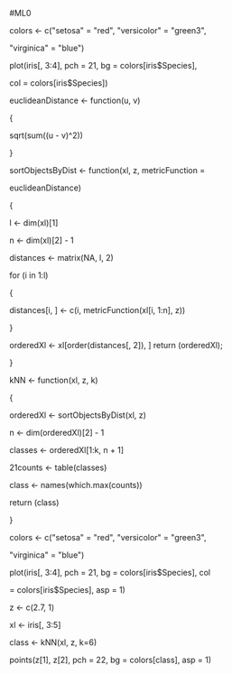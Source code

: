 #ML0

colors <- c("setosa" = "red", "versicolor" = "green3",

"virginica" = "blue")

plot(iris[, 3:4], pch = 21, bg = colors[iris$Species],

col = colors[iris$Species])

euclideanDistance <- function(u, v)

{

sqrt(sum((u - v)^2))

}

sortObjectsByDist <- function(xl, z, metricFunction =

euclideanDistance)

{

l <- dim(xl)[1]

n <- dim(xl)[2] - 1

distances <- matrix(NA, l, 2)

for (i in 1:l)

{

distances[i, ] <- c(i, metricFunction(xl[i, 1:n], z))

}

orderedXl <- xl[order(distances[, 2]), ]
return (orderedXl);

}

kNN <- function(xl, z, k)

{

orderedXl <- sortObjectsByDist(xl, z)

n <- dim(orderedXl)[2] - 1

classes <- orderedXl[1:k, n + 1]

21counts <- table(classes)

class <- names(which.max(counts))

return (class)

}

colors <- c("setosa" = "red", "versicolor" = "green3",

"virginica" = "blue")

plot(iris[, 3:4], pch = 21, bg = colors[iris$Species], col

= colors[iris$Species], asp = 1)

z <- c(2.7, 1)

xl <- iris[, 3:5]

class <- kNN(xl, z, k=6)

points(z[1], z[2], pch = 22, bg = colors[class], asp = 1)
